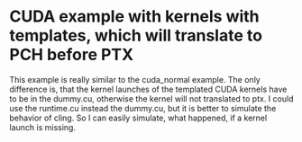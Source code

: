 # CUDA example with kernels with templates, which will translate to PCH before PTX
This example is really similar to the cuda_normal example. The only difference is, that the kernel launches of the templated CUDA kernels have to be in the dummy.cu, otherwise the kernel will not translated to ptx. I could use the runtime.cu instead the dummy.cu, but it is better to simulate the behavior of cling. So I can easily simulate, what happened, if a kernel launch is missing. 
